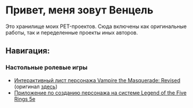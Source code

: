 # Привет, меня зовут Венцель
Это хранилище моих PET-проектов. Сюда включены как оригинальные работы, так и переделенные проекты иных авторов.

## Навигация:
### Настольные ролевые игры
- [Интерактивный лист персонажа Vampire the Masquerade: Revised](https://wenzelgood.github.io/VtM%20Character%20Sheet/) (оригинал [здесь](http://vtim-charlist.ru/))
- [Приложение по созданию персонажа на системе Legend of the Five Rings 5e](https://wenzelgood.github.io/L5R%20Build%20Character%20Web%20App/)
